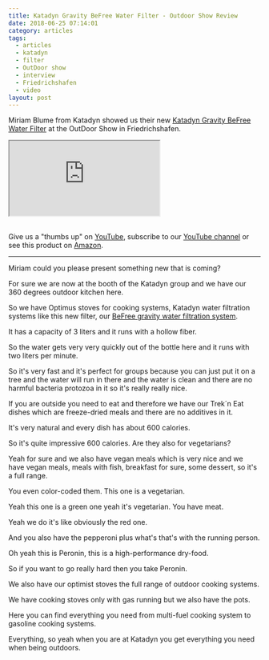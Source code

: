 ```yaml
---
title: Katadyn Gravity BeFree Water Filter - Outdoor Show Review
date: 2018-06-25 07:14:01
category: articles
tags:
  - articles
  - katadyn
  - filter
  - OutDoor show
  - interview
  - Friedrichshafen
  - video
layout: post
---
```


Miriam Blume from Katadyn showed us their new <a rel="nofollow" href="https://amzn.to/2MooPT1" >Katadyn Gravity BeFree Water Filter</a> at the OutDoor Show in Friedrichshafen.

<div class="embed-responsive embed-responsive-16by9">
    <iframe class="embed-responsive-item" src="https://www.youtube.com/embed/OhE7bshiLjs"></iframe>
</div>
<br>
<!--more-->

Give us a "thumbs up" on <a rel="nofollow" href="https://www.youtube.com/watch?v=OhE7bshiLjs&t=3s" target="_blank" >YouTube</a>, subscribe to our <a rel="nofollow" target="_blank"  href="https://www.youtube.com/channel/UCnO9Q_m9EaOCrHmmQIBVBNw?sub_confirmation=1">YouTube channel</a> or see this product on <a rel="nofollow" href="https://amzn.to/2MooPT1"  target="_blank">Amazon</a>.

---

Miriam could you please present something new that is coming?

For sure we are now at the booth of the Katadyn group and we have our 360 degrees outdoor kitchen here.

So we have Optimus stoves for cooking systems, Katadyn water filtration systems like
this new filter, our <a rel="nofollow" href="https://amzn.to/2MooPT1" >BeFree gravity water filtration system</a>.

It has a capacity of 3 liters and it runs with a hollow fiber.

So the water gets very very quickly out of the bottle here and it runs with two liters per minute.

So it's very fast and it's perfect for groups because you can just put it on a
tree and the water will run in there and the water is clean and there are no
harmful bacteria protozoa in it so it's really really nice.

If you are outside you need to eat and therefore we have our Trek´n Eat dishes which are
freeze-dried meals and there are no additives in it.

It's very natural and every dish has about 600 calories.

So it's quite impressive 600 calories. Are they also for vegetarians?

Yeah for sure and we also have vegan meals which is very nice and we have vegan meals, meals with fish, breakfast
for sure, some dessert, so it's a full range.

You even color-coded them. This one is a vegetarian.

Yeah this one is a green one yeah it's vegetarian. You have meat.

Yeah we do it's like obviously the red one.

And you also have the pepperoni plus what's that's with the running person.

Oh yeah this is Peronin, this is a high-performance dry-food.

So if you want to go really hard then you take Peronin.

We also have our optimist stoves the full range of outdoor cooking systems.

We have cooking stoves only with gas running but we also have the pots.

Here you can find everything you need from multi-fuel cooking system to gasoline cooking systems.

Everything, so yeah when you are at Katadyn you get everything you need when being outdoors.
